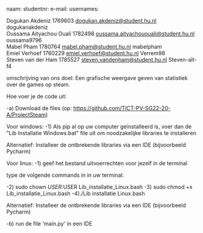 naam:                         studentnr:            e-mail:                                      usernames:

Dogukan Akdeniz               1769603               dogukan.akdeniz@student.hu.nl                dogukanakdeniz  
Oussama Aityachou Ouali       1782498               oussama.aityachououali@student.hu.nl         oussama9796       
Mabel Pham                    1780764               mabel.pham@student.hu.nl                     mabelpham    
Emiel Verhoef                 1760229               emiel.verhoef@student.hu.nl                  Verrem98     
Steven van der Ham            1785527               steven.vandenham@student.hu.nl               Steven-alt-f4        


omschrijving van ons doel:
Een grafische weergave geven van statistiek over de games op steam.

Hoe voer je de code uit:

-a) Download de files (op: https://github.com/TICT-PV-SG22-20-A/ProjectSteam)

Voor windows:
-1) Als pip al op uw computer geïnstalleerd is, voer dan de "Lib Installatie Windows.bat" file uit om noodzakelijke libraries te installeren

Alternatief: Installeer de ontbrekende libraries via een IDE (bijvoorbeeld Pycharm)  

Voor linux:
-1) geef het bestand uitvoerrechten voor jezelf in de terminal

type de volgende commands in in uw terminal:

-2) sudo chown $USER:$USER Lib_installatie_Linux.bash
-3) sudo chmod +x Lib_installatie_Linux.bash
-4)./Lib installatie Linux.bash

Alternatief: Installeer de ontbrekende libraries via een IDE (bijvoorbeeld Pycharm)  


-b) run de file 'main.py' in een IDE



